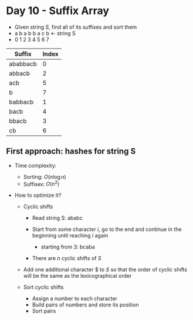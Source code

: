 # Day 10 - Suffix Array

- Given string $S$, find all of its suffixes and sort them
- a b a b b a c b <- string S
- 0 1 2 3 4 5 6 7

| Suffix | Index |
| ------ | ----- |
| ababbacb | 0 | 
| abbacb | 2 |
| acb | 5 |
| b | 7 |
| babbacb | 1 |
| bacb | 4 |
| bbacb | 3 |
| cb | 6 |

## First approach: hashes for string S

- Time complexity: 
  - Sorting: $O(n \log n)$
  - Suffixex: $O(n^2)$

- How to optimize it?
  - Cyclic shifts
    - Read string S: ababc
    - Start from some character $i$, go to the end and continue in the beginning until reaching $i$ again
      - starting from $3$: bcaba

    - There are $n$ cyclic shifts of $S$

  - Add one additional character $ to $S$ so that the order of cyclic shifts will be the same as the lexicographical order
  - Sort cyclic shifts
    - Assign a number to each character
    - Build pairs of numbers and store its position
    - Sort pairs